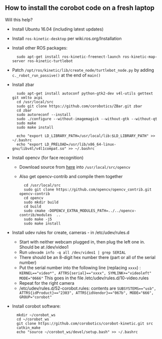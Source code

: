 How to install the corobot code on a fresh laptop
-----------------

Will this help?

* Install Ubuntu 16.04 (including latest updates)

* Install `ros-kinetic-desktop` per wiki.ros.org/Installation 

* Install other ROS packages: 

		sudo apt-get install ros-kinetic-freenect-launch ros-kinetic-map-server ros-kinetic-turtlebot

* Patch `/opt/ros/kinetic/lib/create_node/turtlebot_node.py` by adding `c._robot_run_passive()` at the end of `main()`

- Install zbar

		sudo apt-get install autoconf python-gtk2-dev v4l-utils gettext git xmlto acpi
		cd /usr/local/src
		sudo git clone https://github.com/corobotics/ZBar.git zbar
		cd zbar
		sudo autoreconf --install
		sudo ./configure --without-imagemagick --without-gtk --without-qt
		sudo make
		sudo make install

		echo "export LD_LIBRARY_PATH=/usr/local/lib:$LD_LIBRARY_PATH" >> ~/.bashrc
		echo "export LD_PRELOAD=/usr/lib/x86_64-linux-gnu/libv4l/v4l1compat.so" >> ~/.bashrc


	
* Install opencv (for face recognition) 
	* Download source from [here](http://sourceforge.net/projects/opencvlibrary) into `/usr/local/src/opencv`

	* Also get opencv-contrib and compile them together

			cd /usr/local/src
			sudo git clone https://github.com/opencv/opencv_contrib.git opencv-contrib
			cd opencv
			sudo mkdir build
			cd build
			sudo cmake -DOPENCV_EXTRA_MODULES_PATH=../../opencv-contrib/modules  ..
			sudo make -j5
			sudo make install

* Install udev rules for create, cameras - in /etc/udev/rules.d

	* Start with neither webcam plugged in, then plug the left one in.  Should be at /dev/video1
	* Run `udevadm info -q all /dev/video1 | grep SERIAL`
	* There should be an 8-digit hex number there (part or all of the serial number)
	* Put the serial number into the following line (replacing `xxxx`) :	`KERNEL=="video*", ATTRS{serial}=="xxxx", SYMLINK+="videoleft" MODE="0666"`
	This goes in the file /etc/udev/rules.d/10-video.rules
	* Repeat for the right camera
	* /etc/udev/rules.d/52-corobot.rules: contents are `SUBSYSTEMS=="usb", ATTRS{idProduct}=="2303", ATTRS{idVendor}=="067b", MODE="666", GROUP="corobot"`
	

* Install corobot software:

		mkdir ~/corobot_ws
		cd ~/corobot_ws
		git clone https://github.com/corobotics/corobot-kinetic.git src
		catkin_make
		echo "source ~/corobot_ws/devel/setup.bash" >> ~/.bashrc
